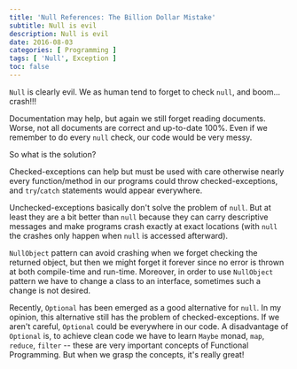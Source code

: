 ```yaml
---
title: 'Null References: The Billion Dollar Mistake'
subtitle: Null is evil
description: Null is evil
date: 2016-08-03
categories: [ Programming ]
tags: [ 'Null', Exception ]
toc: false
---
```


`Null` is clearly evil. We as human tend to forget to check `null`, and boom... crash!!!

<!--more-->

Documentation may help, but again we still forget reading documents. Worse, not all documents are correct and up-to-date 100%. Even if we remember to do every `null` check, our code would be very messy.

So what is the solution?

Checked-exceptions can help but must be used with care otherwise nearly every function/method in our programs could throw checked-exceptions, and `try`/`catch` statements would appear everywhere.

Unchecked-exceptions basically don't solve the problem of `null`. But at least they are a bit better than `null` because they can carry descriptive messages and make programs crash exactly at exact locations (with `null` the crashes only happen when `null` is accessed afterward).

`NullObject` pattern can avoid crashing when we forget checking the returned object, but then we might forget it forever since no error is thrown at both compile-time and run-time. Moreover, in order to use `NullObject` pattern we have to change a class to an interface, sometimes such a change is not desired.

Recently, `Optional` has been emerged as a good alternative for `null`. In my opinion, this alternative still has the problem of checked-exceptions. If we aren't careful, `Optional` could be everywhere in our code. A disadvantage of `Optional` is, to achieve clean code we have to learn `Maybe` monad, `map`, `reduce`, `filter` -- these are very important concepts of Functional Programming. But when we grasp the concepts, it's really great!
